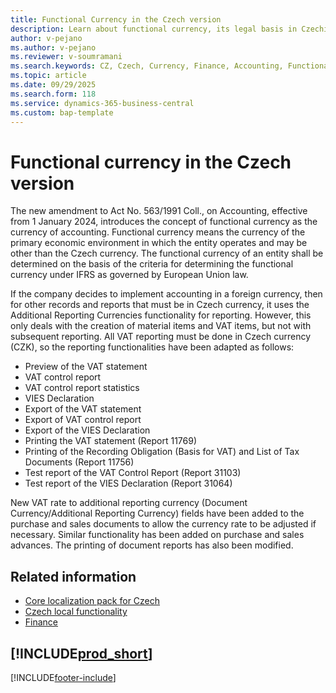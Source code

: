 ```yaml
---
title: Functional Currency in the Czech version
description: Learn about functional currency, its legal basis in Czechia, and how it's supported in Business Central for accounting and VAT reporting.
author: v-pejano
ms.author: v-pejano
ms.reviewer: v-soumramani
ms.search.keywords: CZ, Czech, Currency, Finance, Accounting, Functional Currency, Exchange Rates
ms.topic: article
ms.date: 09/29/2025
ms.search.form: 118
ms.service: dynamics-365-business-central
ms.custom: bap-template
---
```


# Functional currency in the Czech version

The new amendment to Act No. 563/1991 Coll., on Accounting, effective from 1 January 2024, introduces the concept of functional currency as the currency of accounting. Functional currency means the currency of the primary economic environment in which the entity operates and may be other than the Czech currency. The functional currency of an entity shall be determined on the basis of the criteria for determining the functional currency under IFRS as governed by European Union law.  

If the company decides to implement accounting in a foreign currency, then for other records and reports that must be in Czech currency, it uses the Additional Reporting Currencies functionality for reporting. However, this only deals with the creation of material items and VAT items, but not with subsequent reporting. All VAT reporting must be done in Czech currency (CZK), so the reporting functionalities have been adapted as follows:

- Preview of the VAT statement
- VAT control report
- VAT control report statistics
- VIES Declaration
- Export of the VAT statement
- Export of VAT control report
- Export of the VIES Declaration
- Printing the VAT statement (Report 11769)
- Printing of the Recording Obligation (Basis for VAT) and List of Tax Documents (Report 11756)
- Test report of the VAT Control Report (Report 31103)
- Test report of the VIES Declaration (Report 31064)

New VAT rate to additional reporting currency (Document Currency/Additional Reporting Currency) fields have been added to the purchase and sales documents to allow the currency rate to be adjusted if necessary. Similar functionality has been added on purchase and sales advances. The printing of document reports has also been modified.

## Related information

- [Core localization pack for Czech](ui-extensions-core-localization-pack-cz.md)  
- [Czech local functionality](czech-local-functionality.md)  
- [Finance](../../finance.md)  

## [!INCLUDE[prod_short](../../includes/free_trial_md.md)]  

[!INCLUDE[footer-include](../../includes/footer-banner.md)]
